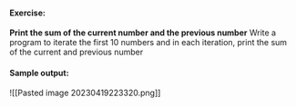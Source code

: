 #### Exercise:
**Print the sum of the current number and the previous number**
 Write a program to iterate the first 10 numbers and in each iteration, print the sum of the current and previous number

#### Sample output:
![[Pasted image 20230419223320.png]]

